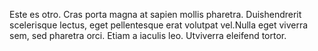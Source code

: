 Este es otro.  Cras porta magna at sapien mollis pharetra.  Duishendrerit scelerisque lectus, eget pellentesque erat volutpat vel.Nulla eget viverra sem, sed pharetra orci.  Etiam a iaculis leo.  Utviverra eleifend tortor.